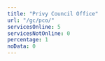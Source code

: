 ```yaml
---
title: "Privy Council Office"
url: "/gc/pco/"
servicesOnline: 5
servicesNotOnline: 0
percentage: 1
noData: 0
---
```

